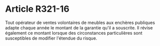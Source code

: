 # Article R321-16

<p>Tout opérateur de ventes volontaires de meubles aux enchères publiques adapte chaque année le montant de la garantie qu'il a souscrite. Il révise également ce montant lorsque des circonstances particulières sont susceptibles de modifier l'étendue du risque.</p>
